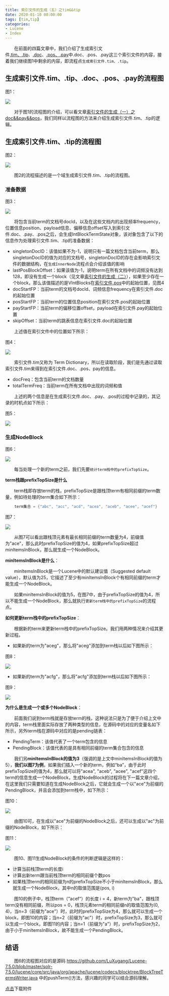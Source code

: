 ```yaml
---
title: 索引文件的生成（五）之tim&&tip
date: 2020-01-10 00:00:00
tags: [tim,tip]
categories:
- Lucene
- Index
---
```


&emsp;&emsp;在前面的四篇文章中，我们介绍了生成索引文件[.tim、.tip](https://www.amazingkoala.com.cn/Lucene/suoyinwenjian/2019/0401/索引文件之tim&&tip)、[.doc](https://www.amazingkoala.com.cn/Lucene/suoyinwenjian/2019/0324/索引文件之doc)、[.pos、.pay](https://www.amazingkoala.com.cn/Lucene/suoyinwenjian/2019/0324/索引文件之pos&&pay)中.doc、.pos、.pay这三个索引文件的内容，接着我们继续图1中剩余的内容，即流程点`生成索引文件.tim、.tip`。

## 生成索引文件.tim、.tip、.doc、.pos、.pay的流程图

图1：

<img src="http://www.amazingkoala.com.cn/uploads/lucene/index/索引文件的生成/索引文件的生成（五）/1.png">

&emsp;&emsp;对于图1的流程图的介绍，可以看文章[索引文件的生成（一）之doc&&pay&&pos](https://www.amazingkoala.com.cn/Lucene/Index/2019/1226/索引文件的生成（一）之doc&&pay&&pos)，我们同样以流程图的方法来介绍生成索引文件.tim、.tip的逻辑。

## 生成索引文件.tim、.tip的流程图

图2：

<img src="http://www.amazingkoala.com.cn/uploads/lucene/index/索引文件的生成/索引文件的生成（五）/2.png">

&emsp;&emsp;图2的流程描述的是一个域生成索引文件.tim、.tip的流程图。

### 准备数据

图3：

<img src="http://www.amazingkoala.com.cn/uploads/lucene/index/索引文件的生成/索引文件的生成（五）/3.png">

&emsp;&emsp;将包含当前term的文档号docId，以及在这些文档内的出现频率frequency，位置信息position、payload信息、偏移信息offset写入到索引文件.doc、.pay、.pos之后，会生成IntBlockTermState对象，该对象包含了以下的信息作为处理索引文件.tim、.tip的准备数据：

- singletonDocID：该值如果不为-1，说明只有一篇文档包含当前term，那么singletonDocID的值为对应的文档号，singletonDocID的存在会影响索引文件的数据结构，在`生成InnerNode`流程点会介绍该值的影响
- lastPosBlockOffset：如果该值为-1，说明term在所有文档中的词频没有达到128，即没有生成一个block（见文章[索引文件的生成（二）](https://www.amazingkoala.com.cn/Lucene/Index/2019/1227/索引文件的生成（二）之doc&&pay&&pos)），如果至少存在一个block，那么该值描述的是VIntBlocks在[索引文件.pos](https://www.amazingkoala.com.cn/Lucene/suoyinwenjian/2019/0324/索引文件之pos&&pay)中的起始位置，见图4
- docStartFP：当前term的文档号docId、词频信息frequency在索引文件.doc的起始位置
- posStartFP：当前term的位置信息position在索引文件.pos的起始位置
- payStartFP：当前term的偏移位置offset，payload在索引文件.pay的起始位置
- skipOffset：当前term的跳表信息在索引文件.doc的起始位置

&emsp;&emsp;上述值在索引文件中的位置如下所示：

图4：

<img src="http://www.amazingkoala.com.cn/uploads/lucene/index/索引文件的生成/索引文件的生成（五）/4.png">

&emsp;&emsp;索引文件.tim又称为 Term Dictionary，所以在读取阶段，我们是先通过读取索引文件.tim来得到在索引文件.doc、.pos、pay的信息。

- docFreq：包含当前term的文档数量
- totalTermFreq：当前term在所有文档中出现的词频和值

&emsp;&emsp;上述的两个信息是在生成索引文件.doc、.pay、.pos的过程中记录的，其记录的时机点如下所示：

图5：

<img src="http://www.amazingkoala.com.cn/uploads/lucene/index/索引文件的生成/索引文件的生成（五）/5.png">

### 生成NodeBlock

图6：

<img src="http://www.amazingkoala.com.cn/uploads/lucene/index/索引文件的生成/索引文件的生成（五）/6.png">

&emsp;&emsp;每当处理一个新的term之前，我们先要`统计term栈中的prefixTopSize`。

**term栈跟prefixTopSize是什么**

&emsp;&emsp;term栈即存放term的栈，prefixTopSize是跟栈顶term有相同前缀的term数量，例如待处理的term集合如下所示：

```java
    term集合 = {"abc", "acc", "acd", "acea", "aceb", "acee", "acef"}
```

图7：

<img src="http://www.amazingkoala.com.cn/uploads/lucene/index/索引文件的生成/索引文件的生成（五）/7.png">

&emsp;&emsp;从图7可以看出跟栈顶元素有最长相同前缀的term数量为4，前缀值为"ace"，那么此时prefixTopSize的值为4，如果prefixTopSize超过minItemsInBlock，那么就生成一个NodeBlock。

**minItemsInBlock是什么**：

&emsp;&emsp;minItemsInBlock是一个Lucene中的默认建议值（Suggested default value），默认值为25，它描述了至少有minItemsInBlock个有相同前缀的term才能生成一个NodeBlock。

&emsp;&emsp;如果minItemsInBlock的值为5，在图7中，由于prefixTopSize的值为4，所以不能生成一个NodeBlock，那么就执行`更新term栈中的prefixTopSize`的流程点。

**如何更新term栈中的prefixTopSize**：

&emsp;&emsp;根据新的term来更新term栈中的prefixTopSize。我们用两种情况来介绍其更新过程。

- 如果新的term为"aceg"，那么将"aceg"添加到term栈以后如下图所示：

图8：

<img src="http://www.amazingkoala.com.cn/uploads/lucene/index/索引文件的生成/索引文件的生成（五）/8.png">

- 如果新的term为"acfg"，那么将"acfg"添加到term栈以后如下图所示：

图9：

<img src="http://www.amazingkoala.com.cn/uploads/lucene/index/索引文件的生成/索引文件的生成（五）/9.png">

**为什么是生成一个或多个NodeBlock**：

&emsp;&emsp;前面我们说到term栈就是存放term的栈，这种说法只是为了便于介绍上文中的内容，term栈里面实际存放了两种类型的信息，在源码中的对应的变量名如下所示，另外term栈在源码中对应的是pending链表：

- PendingTerm：该值代表了一个term包含的信息
- PendingBlock：该值代表的是具有相同前缀的term集合包含的信息

&emsp;&emsp;我们另**minItemsInBlock的值为3**（强调的是上文中minItemsInBlock的值为5），**我们以图7为例**，如果我们插入一个新的term，例如“ba”，由于此时prefixTopSize的值为4，那么就可以将"acea", "aceb", "acee", "acef"这四个term的信息生成一个NodeBlock，生成NodeBlock的过程将在下一篇文章介绍，在这里我们只需要知道在生成NodeBlock之后，它就会生成一个以"ace"为前缀的PendingBlock，并且会添加到term栈中，如下所示：

图10：

<img src="http://www.amazingkoala.com.cn/uploads/lucene/index/索引文件的生成/索引文件的生成（五）/10.png">

&emsp;&emsp;由图10可，在生成以"ace"为前缀的NodeBlock之后，还可以生成以"ac"为前缀的NodeBlock，如下所示：

图11：

<img src="http://www.amazingkoala.com.cn/uploads/lucene/index/索引文件的生成/索引文件的生成（五）/11.png">

&emsp;&emsp;图10、图11生成NodeBlock的条件的判断逻辑是这样的：

- 计算当前栈顶term的长度i
- 计算出新term跟当前栈顶term的相同前缀个数pos
- 如果栈顶term的相同前缀为n的prefixTopSize不小于minItemsInBlock，那么就生成一个NodeBlock，其中n的取值范围是(pos, i)

&emsp;&emsp;图10的例子中，栈顶term（”acef“）的长度 i = 4，新term为"ba"，跟栈顶term没有相同前缀，所以pos = 0，栈顶元素term的相同前缀n的取值范围为(0, 4)，当n=3（前缀为"ace"）时，此时的prefixTopSize为4，那么就可以生成一个block，即图10的内容；当n=2（前缀为"ac"）时，prefixTopSize为3，那么就可以生成一个block，即图11的内容；当n=1（前缀为"a"）时，prefixTopSize为2，由于小于minItemsInBlock，故不能生成一个PendingBlock。

## 结语

&emsp;&emsp;图6的流程图对应的是源码 https://github.com/LuXugang/Lucene-7.5.0/blob/master/solr-7.5.0/lucene/core/src/java/org/apache/lucene/codecs/blocktree/BlockTreeTermsWriter.java 中的pushTerm()方法，感兴趣的同学可以结合源码理解。

[点击](http://www.amazingkoala.com.cn/attachment/Lucene/Index/索引文件的生成/索引文件的生成（五）/索引文件的生成（五）.zip)下载附件